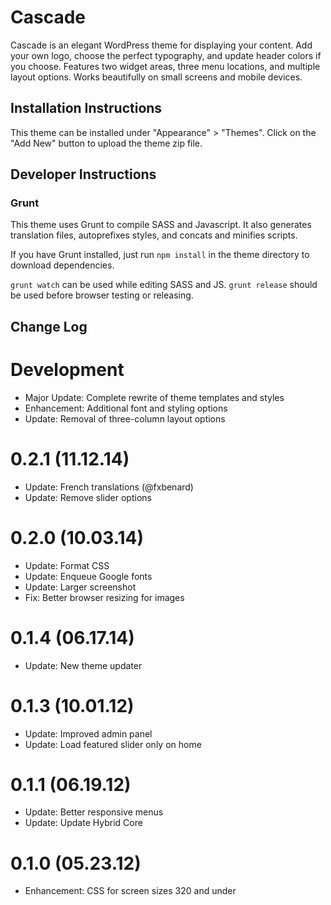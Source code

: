 # Cascade

Cascade is an elegant WordPress theme for displaying your content. Add your own logo, choose the perfect typography, and update header colors if you choose. Features two widget areas, three menu locations, and multiple layout options. Works beautifully on small screens and mobile devices.

## Installation Instructions

This theme can be installed under "Appearance" > "Themes".  Click on the "Add New" button to upload the theme zip file.

## Developer Instructions

### Grunt

This theme uses Grunt to compile SASS and Javascript.  It also generates translation files, autoprefixes styles, and concats and minifies scripts.

If you have Grunt installed, just run `npm install` in the theme directory to download dependencies.

`grunt watch` can be used while editing SASS and JS.
`grunt release` should be used before browser testing or releasing.

## Change Log

Development
===

* Major Update: Complete rewrite of theme templates and styles
* Enhancement: Additional font and styling options
* Update: Removal of three-column layout options

0.2.1 (11.12.14)
===

* Update: French translations (@fxbenard)
* Update: Remove slider options


0.2.0 (10.03.14)
===

* Update: Format CSS
* Update: Enqueue Google fonts
* Update: Larger screenshot
* Fix: Better browser resizing for images

0.1.4 (06.17.14)
===

* Update: New theme updater

0.1.3 (10.01.12)
===

* Update: Improved admin panel
* Update: Load featured slider only on home

0.1.1 (06.19.12)
===

* Update: Better responsive menus
* Update: Update Hybrid Core

0.1.0 (05.23.12)
===

* Enhancement: CSS for screen sizes 320 and under